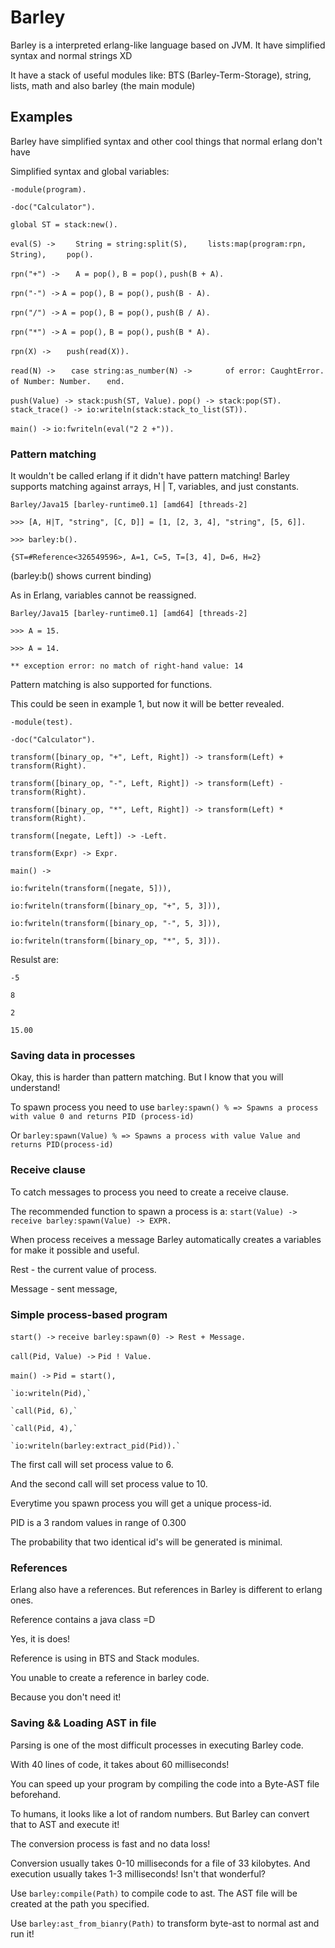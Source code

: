 # Barley

Barley is a interpreted erlang-like language based on JVM. It have simplified syntax and normal strings XD

It have a stack of useful modules like: BTS (Barley-Term-Storage), string, lists, math and also barley (the main module)

## Examples

Barley have simplified syntax and other cool things that normal erlang don't have

Simplified syntax and global variables:

`-module(program).`

`-doc("Calculator").`

`global ST = stack:new().`

`eval(S) ->`
`    String = string:split(S),`
`    lists:map(program:rpn, String),`
`    pop().`

`rpn("+") ->`
 `   A = pop(),`
    `B = pop(),`
    `push(B + A).`

`rpn("-") ->`
    `A = pop(),`
    `B = pop(),`
    `push(B - A).`

`rpn("/") ->`
   `A = pop(),`
    `B = pop(),`
    `push(B / A).`

`rpn("*") ->`
    `A = pop(),`
    `B = pop(),`
    `push(B * A).`

`rpn(X) ->`
 `   push(read(X)).`

`read(N) ->`
 `   case string:as_number(N) ->`
 `       of error: CaughtError.`
 `       of Number: Number.`
 `   end.`

`push(Value) -> stack:push(ST, Value).`
`pop() -> stack:pop(ST).`
`stack_trace() -> io:writeln(stack:stack_to_list(ST)).`

`main() ->`
    `io:fwriteln(eval("2 2 +")).`
    
### Pattern matching

It wouldn't be called erlang if it didn't have pattern matching! Barley supports matching against arrays, H | T, variables, and just constants.

`Barley/Java15 [barley-runtime0.1] [amd64] [threads-2]`

`>>> [A, H|T, "string", [C, D]] = [1, [2, 3, 4], "string", [5, 6]].`

`>>> barley:b().`

`{ST=#Reference<326549596>, A=1, C=5, T=[3, 4], D=6, H=2}`

(barley:b() shows current binding)

As in Erlang, variables cannot be reassigned.

`Barley/Java15 [barley-runtime0.1] [amd64] [threads-2]`

`>>> A = 15.`

`>>> A = 14.`

`** exception error: no match of right-hand value: 14`

Pattern matching is also supported for functions.

This could be seen in example 1, but now it will be better revealed.

`-module(test).`

`-doc("Calculator").`

`transform([binary_op, "+", Left, Right]) -> transform(Left) + transform(Right).`

`transform([binary_op, "-", Left, Right]) -> transform(Left) - transform(Right).`

`transform([binary_op, "*", Left, Right]) -> transform(Left) * transform(Right).`

`transform([negate, Left]) -> -Left.`

`transform(Expr) -> Expr.`

`main() ->`

    io:fwriteln(transform([negate, 5])),
    
    io:fwriteln(transform([binary_op, "+", 5, 3])),
    
    io:fwriteln(transform([binary_op, "-", 5, 3])),
    
    io:fwriteln(transform([binary_op, "*", 5, 3])).
    

Resulst are:

`-5`

`8`

`2`

`15.00`

### Saving data in processes

Okay, this is harder than pattern matching. But I know that you will understand!

To spawn process you need to use `barley:spawn() % => Spawns a process with value 0 and returns PID (process-id)`

Or `barley:spawn(Value) % => Spawns a process with value Value and returns PID(process-id)`

### Receive clause

To catch messages to process you need to create a receive clause.

The recommended function to spawn a process is a:
`start(Value) ->
    receive barley:spawn(Value) -> EXPR.`
    
 When process receives a message Barley automatically creates a variables for make it possible and useful.
 
 Rest - the current value of process.
 
 Message - sent message,
 
 ### Simple process-based program
 
 `start() ->`
    `receive barley:spawn(0) -> Rest + Message.`

`call(Pid, Value) ->`
    `Pid ! Value.`

`main() ->`
    `Pid = start(),`
    
    `io:writeln(Pid),`
    
    `call(Pid, 6),`
    
    `call(Pid, 4),`
    
    `io:writeln(barley:extract_pid(Pid)).`
    
The first call will set process value to 6.

And the second call will set process value to 10.

Everytime you spawn process you will get a unique process-id.

PID is a 3 random values in range of 0.300


The probability that two identical id's will be generated is minimal.

### References

Erlang also have a references. But references in Barley is different to erlang ones.

Reference contains a java class =D

Yes, it is does!

Reference is using in BTS and Stack modules.

You unable to create a reference in barley code.

Because you don't need it!

### Saving && Loading AST in file

Parsing is one of the most difficult processes in executing Barley code. 

With 40 lines of code, it takes about 60 milliseconds! 

You can speed up your program by compiling the code into a Byte-AST file beforehand.

To humans, it looks like a lot of random numbers. But Barley can convert that to AST and execute it!

The conversion process is fast and no data loss! 

Conversion usually takes 0-10 milliseconds for a file of 33 kilobytes. And execution usually takes 1-3 milliseconds! Isn't that wonderful?

Use `barley:compile(Path)` to compile code to ast. The AST file will be created at the path you specified.

Use `barley:ast_from_bianry(Path)` to transform byte-ast to normal ast and run it!
